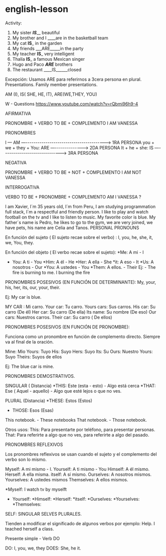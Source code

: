 # english-lesson
Activity: 
1. My sister ___IS_____ beautiful
2. My brother and I ____are in the basketball team 
3. My cat ____IS_____ in the garden
4. My friends ___ARE_____in the party 
5. My teacher ____IS_____ very intelligent
6. Thalía __IS___ a famous Mexican singer
7. Hugo and Paco ___ARE___ brothers 
8. The restaurant ____IS______closed

Excepción: Usamos ARE para referirnos a 3cera persona en plural.
Presentations. 
Family member presentations.

AM (I), IS( SHE, HE, IT), ARE(WE,THEY, YOU)


W -  Questions 
https://www.youtube.com/watch?v=rQbmi96h9-4 


AFIRMATIVA 

PRONOMBRE + VERBO TO BE + COMPLEMENTO 
       I                            AM                  VANESSA

PRONOMBRES

I — AM   —----------------------------------------> 1RA PERSONA
you + we + they + You: ARE —--------------> 2DA PERSONA
It + he + she: IS —-----------------------------> 3RA PERSONA

NEGATIVA 

PRONOMBRE + VERBO TO BE + NOT + COMPLEMENTO 
        I                         AM                 NOT    VANESSA

INTERROGATIVA

VERBO TO BE + PRONOMBRE + COMPLEMENTO 
         AM                        I                      VANESSA ?

I am Xavier, I´m 35 years old, I´m from Peru, I am studying programmation full stack, I´m a respectful and friendly person. I like to play and watch football on the tv  and I like to listen to music. My favorite color is blue. My father´s name is Pedro, he likes to go to the gym, we are very joined, we have pets, his name are Celia and Tanos.
PERSONAL PRONOUNS

En función del sujeto ( El sujeto recae sobre el verbo) : I, you, he, she, it, we, You, they.

En función del objeto ( El verbo recae sobre el sujeto): 
*Me: A mi  - I
* You: A ti - You
*Him:  A él - He
*Her: A ella - She
*it: A eso - It
*Us: A nosotros - Our
*You:  A ustedes - You
*Them: A ellos. - Their
Ej: - The fire is burning to me.
I burning the fire


PRONOMBRES POSESIVOS (EN FUNCIÓN DE DETERMINANTE): My, your, his, her, its, our, your, their.
 
Ej: My car is blue.

MY CAR : Mi carro.
Your car: Tu carro.
Yours cars: Sus carros.
His car: Su carro (De él)
Her car: Su carro (De ella)
Its name: Su nombre (De eso)
Our cars: Nuestros carros. 
Their car: Su carro ( De ellos)



PRONOMBRES POSESIVOS (EN FUNCIÓN DE PRONOMBRE):

 Funciona como un pronombre en función de complemento directo. Siempre va al final de la oración.

Mine: Mio
Yours: Tuyo
His: Suyo
Hers: Suyo
Its: Su
Ours: Nuestro
Yours: Suyo 
Theirs: Suyos de ellos

Ej: The blue car is mine. 


PRONOMBRES DEMOSTRATIVOS.
 
SINGULAR ( Distancia)
*THIS: Este (esta - esto) - Algo está cerca
*THAT: Ese ( Aquel - aquello) - Algo que esté lejos o que no ves.

PLURAL (Distancia)
*THESE: Estos (Estos)
* THOSE: Esos (Esas)

This notebook. - These notebooks
That notebook. - Those notebook.

Otros usos: 
This: Para presentarte por teléfono, para presentar personas.
That: Para referirte a algo que no ves, para referirte a algo del pasado.

PRONOMBRES REFLEXIVOS 

Los pronombres reflexivos se usan cuando el sujeto y el complemento del verbo son lo mismo.

Myself: A mi mismo - I.
Yourself: A ti mismo - You
Himself:  A él mismo.
Herself: A ella misma.
itself:  A sí mismo.
Ourselves: A nosotros mismos.
Yourselves: A ustedes mismos
Themselves: A ellos mismos. 


*Myself: I watch tv by myselft
* Yourself:
*Himself:
*Herself:
*itself:
*Ourselves:
*Yourselves:
*Themselves:

SELF: SINGULAR 
SELVES PLURALES.

Tienden a modificar el significado de  algunos verbos por ejemplo: Help. 
 I teached herself a class.

Presente simple - Verb DO

DO: I, you, we, they
DOES: She, he it. 
